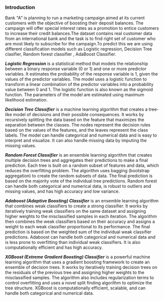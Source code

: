 ### Introduction

    
Bank "A" is planning to run a marketing campaign aimed at its current customers with the objective of boosting their deposit balances. The campaign will offer special interest rates as a promotion to entice customers to increase their credit balances.The dataset contains real customer data from an international bank and the task is to find right set of customer who are most likely to subscribe for the campaign.To predict this we are using different classification models such as Logistic regression, Decision Tree clasifier, Random forest classifier , AdaBoost Classifier.
    
    
***Logistic Regression*** is a statistical method that models the relationship between a binary response variable (0 or 1) and one or more predictor variables. It estimates the probability of the response variable is 1, given the values of the predictor variables. The model uses a logistic function to transform a linear combination of the predictor variables into a probability value between 0 and 1. The logistic function is also known as the sigmoid function. The parameters of the model are estimated using maximum likelihood estimation.

***Decision Tree Classifier*** is a machine learning algorithm that creates a tree-like model of decisions and their possible consequences. It works by recursively splitting the data based on the feature that maximizes the separation between the classes. The nodes represent the decision rules based on the values of the features, and the leaves represent the class labels. The model can handle categorical and numerical data and is easy to interpret and visualize. It can also handle missing data by imputing the missing values.

***Random Forest Classifier*** is an ensemble learning algorithm that creates multiple decision trees and aggregates their predictions to make a final prediction. Each tree is built on a random subset of features and data, which reduces the overfitting problem. The algorithm uses bagging (bootstrap aggregation) to create the random subsets of data. The final prediction is based on the majority vote of the individual tree predictions. Random forest can handle both categorical and numerical data, is robust to outliers and missing values, and has high accuracy and low variance.

***Adaboost (Adaptive Boosting) Classifier*** is an ensemble learning algorithm that combines weak classifiers to create a strong classifier. It works by iteratively training weak classifiers on the same dataset and assigning higher weights to the misclassified samples in each iteration. The algorithm then combines the weak classifiers based on their accuracy and assigns a weight to each weak classifier proportional to its performance. The final prediction is based on the weighted sum of the individual weak classifier predictions. Adaboost can handle both categorical and numerical data and is less prone to overfitting than individual weak classifiers. It is also computationally efficient and has high accuracy.

***XGBoost (Extreme Gradient Boosting) Classifier*** is a powerful machine learning algorithm that uses a gradient boosting framework to create an ensemble of decision trees. It works by iteratively training decision trees on the residuals of the previous tree and assigning higher weights to the misclassified samples. The algorithm also includes regularization terms to control overfitting and uses a novel split finding algorithm to optimize the tree structure. XGBoost is computationally efficient, scalable, and can handle both categorical and numerical data.
